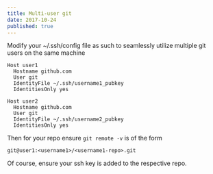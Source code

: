 ```yaml
---
title: Multi-user git
date: 2017-10-24
published: true
---
```


Modify your ~/.ssh/config file as such to seamlessly utilize multiple git users on the same machine

    Host user1
      Hostname github.com
      User git
      IdentityFile ~/.ssh/username1_pubkey
      IdentitiesOnly yes

    Host user2
      Hostname github.com
      User git
      IdentityFile ~/.ssh/username2_pubkey
      IdentitiesOnly yes

Then for your repo ensure ```git remote -v``` is of the form

    git@user1:<username1>/<username1-repo>.git

Of course, ensure your ssh key is added to the respective repo.
